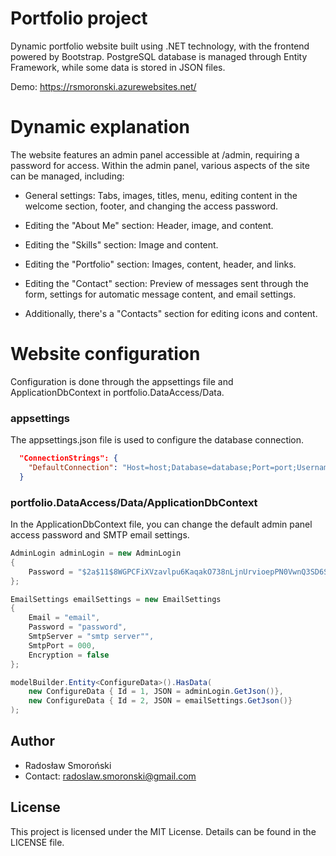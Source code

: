 ﻿# Portfolio project

Dynamic portfolio website built using .NET technology, with the frontend powered by Bootstrap. PostgreSQL database is managed through Entity Framework, while some data is stored in JSON files.

Demo: https://rsmoronski.azurewebsites.net/

# Dynamic explanation
The website features an admin panel accessible at /admin, requiring a password for access. Within the admin panel, various aspects of the site can be managed, including:

- General settings: Tabs, images, titles, menu, editing content in the welcome section, footer, and changing the access password.

- Editing the "About Me" section: Header, image, and content.

- Editing the "Skills" section: Image and content.

- Editing the "Portfolio" section: Images, content, header, and links.

- Editing the "Contact" section: Preview of messages sent through the form, settings for automatic message content, and email settings.
- Additionally, there's a "Contacts" section for editing icons and content.

# Website configuration
Configuration is done through the appsettings file and ApplicationDbContext in portfolio.DataAccess/Data.


### appsettings

The appsettings.json file is used to configure the database connection.

```json
  "ConnectionStrings": {
    "DefaultConnection": "Host=host;Database=database;Port=port;Username=username;Password=password"
  }
```


### portfolio.DataAccess/Data/ApplicationDbContext

In the ApplicationDbContext file, you can change the default admin panel access password and SMTP email settings.

```c#
AdminLogin adminLogin = new AdminLogin
{
    Password = "$2a$11$8WGPCFiXVzavlpu6KaqakO738nLjnUrvioepPN0VwnQ3SD6SZZKUS" // (NCRYPT) Default password -> admin
};

EmailSettings emailSettings = new EmailSettings
{
    Email = "email",
    Password = "password",
    SmtpServer = "smtp server"",
    SmtpPort = 000,
    Encryption = false
};

modelBuilder.Entity<ConfigureData>().HasData(
    new ConfigureData { Id = 1, JSON = adminLogin.GetJson()},
    new ConfigureData { Id = 2, JSON = emailSettings.GetJson()}
);
```

## Author

- Radosław Smoroński
- Contact: radoslaw.smoronski@gmail.com

## License

This project is licensed under the MIT License. Details can be found in the LICENSE file.
